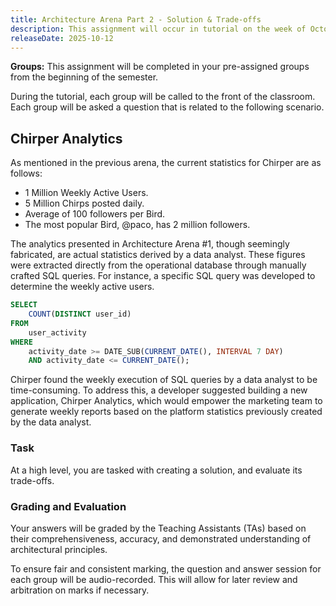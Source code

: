 ```yaml
---
title: Architecture Arena Part 2 - Solution & Trade-offs
description: This assignment will occur in tutorial on the week of October 14th.
releaseDate: 2025-10-12
---
```

**Groups:** This assignment will be completed in your pre-assigned groups from the beginning of the semester.

During the tutorial, each group will be called to the front of the classroom. Each group will be asked a question that is related
to the following scenario.

## Chirper Analytics

As mentioned in the previous arena, the current statistics for Chirper are as follows:
- 1 Million Weekly Active Users.
- 5 Million Chirps posted daily.
- Average of 100 followers per Bird.
- The most popular Bird, @paco, has 2 million followers.

The analytics presented in Architecture Arena #1, though seemingly fabricated, are actual statistics derived by a data analyst. These figures were extracted directly from the operational database through manually crafted SQL queries. For instance, a specific SQL query was developed to determine the weekly active users.

```sql
SELECT
    COUNT(DISTINCT user_id)
FROM
    user_activity
WHERE
    activity_date >= DATE_SUB(CURRENT_DATE(), INTERVAL 7 DAY)
    AND activity_date <= CURRENT_DATE();
```

Chirper found the weekly execution of SQL queries by a data analyst to be time-consuming. To address this, a developer suggested building a new application, Chirper Analytics, which would empower the marketing team to generate weekly reports based on the platform statistics previously created by the data analyst.

### Task

At a high level, you are tasked with creating a solution, and evaluate its trade-offs.

### Grading and Evaluation

Your answers will be graded by the Teaching Assistants (TAs) based on their comprehensiveness, accuracy, and demonstrated understanding of architectural principles.

To ensure fair and consistent marking, the question and answer session for each group will be audio-recorded. This will allow for later review and arbitration on marks if necessary.

